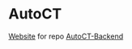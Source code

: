 # AutoCT
[Website](https://alfredofilho.github.io/AutoCT/) for repo [AutoCT-Backend](https://github.com/AlfredoFilho/AutoCT-Backend/)
